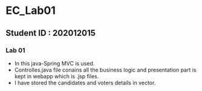 # EC_Lab01

## Student ID : 202012015

### Lab 01
 - In this java-Spring MVC is used.
 - Controlles.java file conains all the business logic and presentation part is kept in webapp which is .jsp files.
 - I have stored the candidates and voters details in vector.
